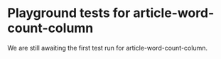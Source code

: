 # Playground tests for article-word-count-column
We are still awaiting the first test run for article-word-count-column.
